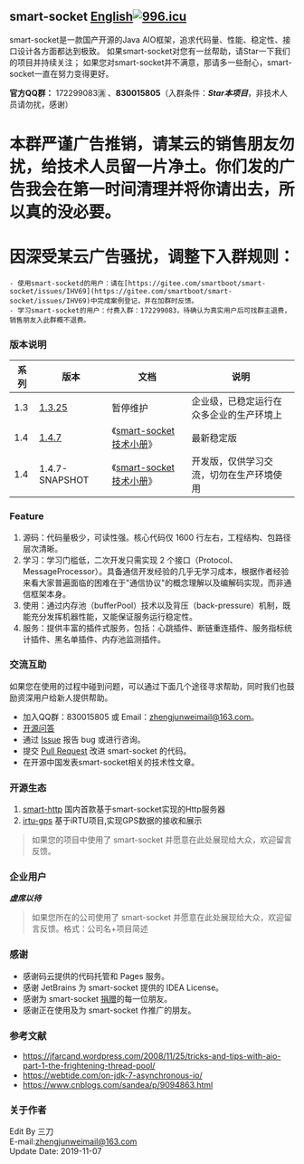 ## smart-socket [English](README_EN.md)[![996.icu](https://img.shields.io/badge/link-996.icu-red.svg)](https://996.icu)
smart-socket是一款国产开源的Java AIO框架，追求代码量、性能、稳定性、接口设计各方面都达到极致。
如果smart-socket对您有一丝帮助，请Star一下我们的项目并持续关注；
如果您对smart-socket并不满意，那请多一些耐心，smart-socket一直在努力变得更好。

**官方QQ群：** 172299083🈵 、**830015805**（入群条件：***Star本项目***，非技术人员请勿扰，感谢）

# 本群严谨广告推销，请某云的销售朋友勿扰，给技术人员留一片净土。你们发的广告我会在第一时间清理并将你请出去，所以真的没必要。
# 因深受某云广告骚扰，调整下入群规则：
    - 使用smart-socketd的用户：请在[https://gitee.com/smartboot/smart-socket/issues/IHV69](https://gitee.com/smartboot/smart-socket/issues/IHV69)中完成案例登记，并在加群时反馈。
    - 学习smart-socket的用户：付费入群：172299083，待确认为真实用户后可找群主退费，销售朋友入此群概不退费。

### 版本说明

|  系列  | 版本   |  文档  | 说明 |
| -- | -- | -- | -- |
|  1.3  |  [1.3.25](https://mvnrepository.com/artifact/org.smartboot.socket/aio-core/1.3.25)  |  暂停维护  | 企业级，已稳定运行在众多企业的生产环境上 |
|  1.4  |  [1.4.7](https://mvnrepository.com/artifact/org.smartboot.socket/aio-core/1.4.7) |  《[smart-socket技术小册](https://smartboot.gitee.io/book/)》 |最新稳定版|
|  1.4  |  1.4.7-SNAPSHOT |  《[smart-socket技术小册](https://smartboot.gitee.io/book/)》 |开发版，仅供学习交流，切勿在生产环境使用|

### Feature
1. 源码：代码量极少，可读性强。核心代码仅 1600 行左右，工程结构、包路径层次清晰。
2. 学习：学习门槛低，二次开发只需实现 2 个接口（Protocol、MessageProcessor）。具备通信开发经验的几乎无学习成本，根据作者经验来看大家普遍面临的困难在于"通信协议"的概念理解以及编解码实现，而非通信框架本身。
3. 使用：通过内存池（bufferPool）技术以及背压（back-pressure）机制，既能充分发挥机器性能，又能保证服务运行稳定性。
4. 服务：提供丰富的插件式服务，包括：心跳插件、断链重连插件、服务指标统计插件、黑名单插件、内存池监测插件。

### 交流互助
如果您在使用的过程中碰到问题，可以通过下面几个途径寻求帮助，同时我们也鼓励资深用户给新人提供帮助。

- 加入QQ群：830015805 或 Email：zhengjunweimail@163.com。
- [开源问答](https://www.oschina.net/question/tag/smart-socket)
- 通过 [Issue](https://gitee.com/smartboot/smart-socket/issues) 报告 bug 或进行咨询。
- 提交 [Pull Request](https://gitee.com/smartboot/smart-socket/pulls) 改进 smart-socket 的代码。
- 在开源中国发表smart-socket相关的技术性文章。

### 开源生态
1. [smart-http](https://gitee.com/smartboot/smart-http) 国内首款基于smart-socket实现的Http服务器
2. [irtu-gps](https://gitee.com/wendal/irtu-gps) 基于iRTU项目,实现GPS数据的接收和展示
> 如果您的项目中使用了 smart-socket 并愿意在此处展现给大众，欢迎留言反馈。

### 企业用户
***虚席以待***
> 如果您所在的公司使用了 smart-socket 并愿意在此处展现给大众，欢迎留言反馈。格式：公司名+项目简述

### 感谢
- 感谢码云提供的代码托管和 Pages 服务。
- 感谢 JetBrains 为 smart-socket 提供的 IDEA License。
- 感谢为 smart-socket [捐赠](https://smartboot.gitee.io/book/donation.html)的每一位朋友。
- 感谢正在使用及为 smart-socket 作推广的朋友。

### 参考文献
- https://jfarcand.wordpress.com/2008/11/25/tricks-and-tips-with-aio-part-1-the-frightening-thread-pool/
- https://webtide.com/on-jdk-7-asynchronous-io/
- https://www.cnblogs.com/sandea/p/9094863.html

### 关于作者
Edit By 三刀  
E-mail:zhengjunweimail@163.com  
Update Date: 2019-11-07